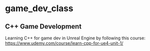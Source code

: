 # game_dev_class
## C++ Game Development
Learning C++ for game dev in Unreal Engine by following this course: https://www.udemy.com/course/learn-cpp-for-ue4-unit-1/
